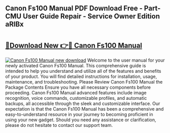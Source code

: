 ## Canon Fs100 Manual PDF Download Free - Part-CMU User Guide Repair - Service Owner Edition aRlBx

# <h2><a href="http://bc26840.oget.top/?id=Canon+Fs100+Manual">🔗Download New 👉🔴 Canon Fs100 Manual</a></h2>

[![Canon Fs100 Manual new download](https://i.imgur.com/5g1atiW.png)](http://bc26840.oget.top/?id=Canon+Fs100+Manual)
Welcome to the user manual for your newly activated Canon Fs100 Manual. This comprehensive guide is intended to help you understand and utilize all of the features and benefits of your product. You will find detailed instructions for installation, usage, maintenance, and troubleshooting. Please Review Canon Fs100 Manual the Package Contents Ensure you have all necessary components before proceeding. Canon Fs100 Manual advanced features include image recognition, voice commands, customizable profiles, and automatic backups, all accessible through the sleek and customizable interface. Our expectation is that the Canon Fs100 Manual has been a comprehensive and easy-to-understand resource in your journey to becoming proficient in using your new gadget. Should you need any assistance or clarification, please do not hesitate to contact our support team.
